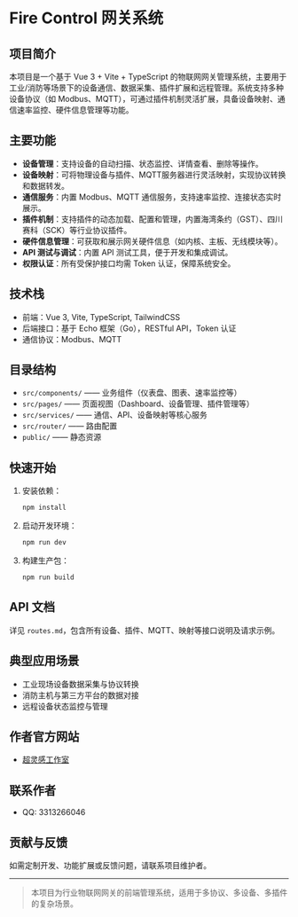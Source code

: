 # Fire Control 网关系统

## 项目简介

本项目是一个基于 Vue 3 + Vite + TypeScript 的物联网网关管理系统，主要用于工业/消防等场景下的设备通信、数据采集、插件扩展和远程管理。系统支持多种设备协议（如 Modbus、MQTT），可通过插件机制灵活扩展，具备设备映射、通信速率监控、硬件信息管理等功能。

## 主要功能

- **设备管理**：支持设备的自动扫描、状态监控、详情查看、删除等操作。
- **设备映射**：可将物理设备与插件、MQTT服务器进行灵活映射，实现协议转换和数据转发。
- **通信服务**：内置 Modbus、MQTT 通信服务，支持速率监控、连接状态实时展示。
- **插件机制**：支持插件的动态加载、配置和管理，内置海湾条约（GST）、四川赛科（SCK）等行业协议插件。
- **硬件信息管理**：可获取和展示网关硬件信息（如内核、主板、无线模块等）。
- **API 测试与调试**：内置 API 测试工具，便于开发和集成调试。
- **权限认证**：所有受保护接口均需 Token 认证，保障系统安全。

## 技术栈

- 前端：Vue 3, Vite, TypeScript, TailwindCSS
- 后端接口：基于 Echo 框架（Go），RESTful API，Token 认证
- 通信协议：Modbus、MQTT

## 目录结构

- `src/components/`  —— 业务组件（仪表盘、图表、速率监控等）
- `src/pages/`       —— 页面视图（Dashboard、设备管理、插件管理等）
- `src/services/`    —— 通信、API、设备映射等核心服务
- `src/router/`      —— 路由配置
- `public/`          —— 静态资源

## 快速开始

1. 安装依赖：
   ```powershell
   npm install
   ```
2. 启动开发环境：
   ```powershell
   npm run dev
   ```
3. 构建生产包：
   ```powershell
   npm run build
   ```

## API 文档

详见 `routes.md`，包含所有设备、插件、MQTT、映射等接口说明及请求示例。

## 典型应用场景

- 工业现场设备数据采集与协议转换
- 消防主机与第三方平台的数据对接
- 远程设备状态监控与管理
## 作者官方网站
-  [超灵感工作室](https://illli.cc/)

## 联系作者
- QQ: 3313266046


## 贡献与反馈

如需定制开发、功能扩展或反馈问题，请联系项目维护者。

---

> 本项目为行业物联网网关的前端管理系统，适用于多协议、多设备、多插件的复杂场景。
